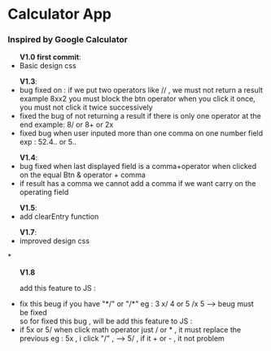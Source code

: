 <h1>Calculator App</h1>
<h3>Inspired by Google Calculator</h3>

<ul>
    <b>V1.0 first commit</b>:
    <li>Basic design css </li>
</ul>

<ul>
    <b>V1.3</b>:
    <li>bug fixed on : if we put two operators like // , we must not return a result example 8xx2
you must block the btn operator when you click it once, you must not click it twice successively
    </li>
    <li>fixed the bug of not returning a result if there is only one operator at the end
 example: 8/ or 8+ or 2x
    </li>
    <li>fixed bug when user inputed more than one comma on one number field exp : 52.4.. or 5..
    </li>
</ul>

<ul>
    <b>V1.4</b>:
    <li> bug fixed when last displayed field is a comma+operator when clicked on the equal Btn & operator + comma
    </li>
    <li>if result has a comma we cannot add a comma if we want carry on the operating field </li>
</ul>
<ul>
    <b>V1.5</b>:
    <li>add clearEntry function</li>
</ul>

<ul>
    <b>V1.7</b>:
    <li>improved design css</li>
</ul>*

<ul>
    <b>V1.8</b>
    <p>add this feature to JS : </p>
    <li>fix this beug if you have "*/" or "/*" eg : 3 x/ 4 or 5 /x 5 --> beug must be fixed</li>
    so for fixed this bug , will be add this feature to JS :
    <li>if 5x or 5/ when click math operator just / or * , it must replace the previous eg : 5x , i click "/" , --> 5/ , if it + or - , it not problem</li>
</ul>



